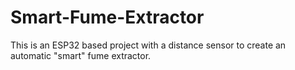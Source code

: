 # Smart-Fume-Extractor
This is an ESP32 based project with a distance sensor to create an automatic "smart" fume extractor.
